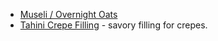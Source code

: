 * [Museli / Overnight Oats](museli.md)
* [Tahini Crepe Filling](tahini-crepe-filling.md) - savory filling for crepes.

